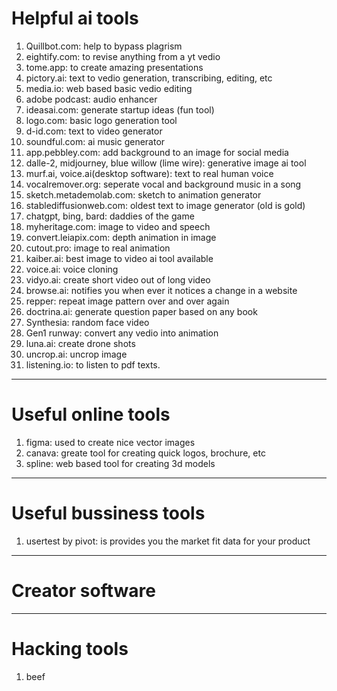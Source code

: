 # Helpful ai tools
1. Quillbot.com: help to bypass plagrism
2. eightify.com: to revise anything from a yt vedio
3. tome.app: to create amazing presentations
4. pictory.ai: text to vedio generation, transcribing, editing, etc
5. media.io: web based basic vedio editing
6. adobe podcast: audio enhancer
7. ideasai.com: generate startup ideas (fun tool)
8. logo.com: basic logo generation tool
9. d-id.com: text to video generator
10. soundful.com: ai music generator
11. app.pebbley.com: add background to an image for social media
12. dalle-2, midjourney, blue willow (lime wire): generative image ai tool
13. murf.ai, voice.ai(desktop software): text to real human voice
14. vocalremover.org: seperate vocal and background music in a song
15. sketch.metademolab.com: sketch to animation generator
16. stablediffusionweb.com: oldest text to image generator (old is gold)
17. chatgpt, bing, bard: daddies of the game
18. myheritage.com: image to video and speech
19. convert.leiapix.com: depth animation in image
20. cutout.pro: image to real animation 
21. kaiber.ai: best image to video ai tool available
22. voice.ai: voice cloning 
23. vidyo.ai: create short video out of long video
24. browse.ai: notifies you when ever it notices a change in a website
25. repper: repeat image pattern over and over again
26. doctrina.ai: generate  question paper based on any book
27. Synthesia: random face video 
28. Gen1 runway: convert any vedio into animation 
29. luna.ai: create drone shots
30. uncrop.ai: uncrop image
31. listening.io: to listen to pdf texts.

---------------------------------------------
# Useful online tools
1. figma: used to create nice vector images
2. canava: greate tool for creating quick logos, brochure, etc
3. spline: web based tool for creating 3d models

---------------------------------------------
# Useful bussiness tools
1. usertest by pivot: is provides you the market fit data for your product

---------------------------------------------
# Creator software 

---------------------------------------------
# Hacking tools
1. beef